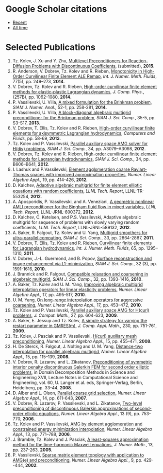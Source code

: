 # Google Scholar citations #

  * [Recent](https://scholar.google.com/scholar?as_vis=1&q=%22mfem.googlecode.com%22+OR+%22code.google.com/p/mfem%22+OR+%22mfem+package%22+OR+%22AggieFEM%22++OR+%22unstructured+finite+element+package+aFEM%22+OR+%22scalable+finite+element+package+aFEM%22+OR+%22aFEM+finite+element+package%22+OR+%22glvis.googlecode%22+OR+%22code.google.com/p/glvis%22&hl=en&scisbd=2&as_sdt=1,5)
  * [All time](https://scholar.google.com/scholar?q=%22mfem.googlecode.com%22+OR+%22code.google.com/p/mfem%22+OR+%22mfem+package%22+OR+%22AggieFEM%22++OR+%22unstructured+finite+element+package+aFEM%22+OR+%22scalable+finite+element+package+aFEM%22+OR+%22aFEM+finite+element+package%22+OR+%22glvis.googlecode%22+OR+%22code.google.com/p/glvis%22&hl=en&as_sdt=1,5&as_vis=1)

# Selected Publications #
  1. Tz. Kolev, J. Xu and Y. Zhu, [Multilevel Preconditioners for Reaction-Diffusion Problems with Discontinuous Coefficients](http://arxiv.org/abs/1411.7092), (submitted), **2015**.
  1. R. Anderson, V. Dobrev, Tz. Kolev and R. Rieben, [Monotonicity in High-Order Curvilinear Finite Element ALE Remap](http://www.llnl.gov/casc/blast/papers/ALE_IJNMF.pdf), _Int. J. Numer. Meth. Fluids_, 77(5), pp. 249–273, **2014**.
  1. V. Dobrev, Tz. Kolev and R. Rieben, [High-order curvilinear finite element methods for elastic-plastic Lagrangian dynamics](http://www.llnl.gov/casc/blast/papers/EP-12.pdf), _J. Comp. Phys._, (257B), pp. 1062–1080, **2014**.
  1. P. Vassilevski, U. Villa, [A mixed formulation for the Brinkman problem](http://dx.doi.org/10.1137/120884109), _SIAM J. Numer. Anal._, 52-1, pp. 258-281, **2014**.
  1. P. Vassilevski, U. Villa, [A block-diagonal algebraic multigrid preconditioner for the Brinkman problem](http://dx.doi.org/10.1137/120882846), _SIAM J. Sci. Comp._, 35-5, pp. S3-S17, **2013**.
  1. V. Dobrev, T. Ellis, Tz. Kolev and R. Rieben, [High-order curvilinear finite elements for axisymmetric Lagrangian hydrodynamics](http://dx.doi.org/10.1016/j.compfluid.2012.06.004), _Computers and Fluids_, pp. 58-69, **2013**.
  1. Tz. Kolev and P. Vassilevski, [Parallel auxiliary space AMG solver for H(div) problems](https://computation.llnl.gov/casc/linear_solvers/pubs/kolev-vassilevski-ads-2012.pdf),  _SIAM J. Sci. Comp._, 34, pp. A3079–A3098, **2012**.
  1. V. Dobrev, Tz. Kolev and R. Rieben, [High-order curvilinear finite element methods for Lagrangian hydrodynamics](http://dx.doi.org/10.1137/120864672), _SIAM J. Sci. Comp._, 34, pp. B606–B641, **2012**.
  1. I. Lashuk and  P.Vassilevski, [Element agglomeration coarse Raviart-Thomas spaces with improved approximation properties](http://onlinelibrary.wiley.com/doi/10.1002/nla.1819/abstract), _Numer. Linear Algebra Appl._, 19, pp. 414-426, **2012**.
  1. D. Kalchev, [Adaptive algebraic multigrid for ﬁnite element elliptic equations with random coeﬃcients](https://e-reports-ext.llnl.gov/pdf/594392.pdf), _LLNL Tech. Report_, LLNL-TR-553254, **2012**.
  1. A. Aposporidis, P. Vassilevski, and A. Veneziani, [A geometric nonlinear AMLI preconditioner for the  Bingham fluid flow in mixed variables](http://www.mathcs.emory.edu/technical-reports/techrep-00244.pdf), _LLNL Tech. Report_, LLNL-JRNL-600372, **2012**.
  1. D. Kalchev, C. Ketelsen, and P.S. Vassilevski, Adaptive algebraic multigrid for sequence of problems with slowly varying random coefficients, _LLNL Tech. Report_, LLNL-JRNL-589132, **2012**.
  1. A. Baker, R. Falgout, Tz. Kolev and U. Yang, [Multigrid smoothers for ultra-parallel computing](http://dx.doi.org/10.1137/100798806), _SIAM J. Sci. Comp._, 33, pp. 2864-2887, **2011**.
  1. V. Dobrev, T. Ellis, Tz. Kolev and R. Rieben, [Curvilinear finite elements for Lagrangian hydrodynamics](http://dx.doi.org/10.1002/fld.2366), _Int. J. Numer. Meth. Fluids_, 65, pp. 1295–1310, **2011**.
  1. V. Dobrev, J.-L. Guermond, and B. Popov, [Surface reconstruction and image enhancement via L1-minimization](http://dx.doi.org/10.1137/09075408X), _SIAM J. Sci. Comp._, 32 (3), pp. 1591-1616, **2010**.
  1. J. Brannick and R. Falgout, [Compatible relaxation and coarsening in algebraic multigrid](http://dx.doi.org/10.1137/090772216), _SIAM J. Sci. Comp._, 32, pp. 1393-1416, **2010**.
  1. A. Baker, Tz. Kolev and U. M. Yang, [Improving algebraic multigrid interpolation operators for linear elasticity problems](http://dx.doi.org/10.1002/nla.688), _Numer. Linear Algebra Appl._, 17, pp. 495-517, **2010**.
  1. U. M. Yang, [On long-range interpolation operators for aggressive coarsening](http://dx.doi.org/10.1002/nla.689), _Numer. Linear Algebra Appl._, 17, pp. 453–472, **2010**.
  1. Tz. Kolev and P. Vassilevski, [Parallel auxiliary space AMG for H(curl) problems](http://www.global-sci.org/jcm/volumes/v27n5/pdf/275-604.pdf), _J. Comput. Math._, 27, pp. 604-623, **2009**.
  1. A. Baker, E. Jessup and Tz. Kolev, [A simple strategy for varying the restart parameter in GMRES(m)](http://dx.doi.org/10.1016/j.cam.2009.01.009), _J. Comp. Appl. Math._, 230, pp. 751-761, **2009**.
  1. Tz. Kolev, J. Pasciak and P. Vassilevski, [H(curl) auxiliary mesh preconditioning](http://dx.doi.org/10.1002/nla.534), _Numer. Linear Algebra Appl._, 15, pp. 455–471, **2008**.
  1. H. De Sterck, R. Falgout, J. Nolting and U. M. Yang, [Distance-two interpolation for parallel algebraic multigrid](http://dx.doi.org/10.1002/nla.559), _Numer. Linear Algebra Appl._, 15, pp. 115–139, **2008**.
  1. V. Dobrev, R. Lazarov, and L. Zikatanov, [Preconditioning of symmetric interior penalty discontinuous Galerkin FEM for second order elliptic problems](http://dx.doi.org/10.1007/978-3-540-75199-1), in Domain Decomposition Methods in Science and Engineering XVII, Lecture Notes in Computational Science and Engineering, vol. 60, U. Langer et al. eds, Springer-Verlag, Berlin, Heidelberg, pp. 33-44, **2008**.
  1. D. Alber and L. Olson, [Parallel coarse grid selection](http://dx.doi.org/10.1002/nla.541), _Numer. Linear Algebra Appl._, 14, pp. 611-643, **2007**.
  1. V. Dobrev, R. Lazarov, P. Vassilevski, and L. Zikatanov, [Two-level preconditioning of discontinuous Galerkin approximations of second-order elliptic equations](http://dx.doi.org/10.1002/nla.504), _Numer. Linear Algebra Appl._, 13 (9), pp. 753-770, **2006**.
  1. Tz. Kolev and P. Vassilevski, [AMG by element agglomeration and constrained energy minimization interpolation](http://dx.doi.org/10.1002/nla.494), _Numer. Linear Algebra Appl._, 13, pp. 771–788, **2006**.
  1. J. Bramble, Tz. Kolev and J. Pasciak, [A least-squares approximation method for the time-harmonic Maxwell equations](http://dx.doi.org/10.1515/156939505775248347), _J. Numer. Math._, 13, pp. 237-263, **2005**.
  1. P. Vassilevski, [Sparse matrix element topology with application to AMG(e) and preconditioning](http://onlinelibrary.wiley.com/doi/10.1002/nla.300/abstract), _Numer. Linear Algebra Appl._, 9, pp. 429--444, **2002**.